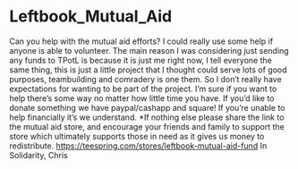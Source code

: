 # Leftbook_Mutual_Aid
Can you help with the mutual aid efforts?  I could really use some help if anyone is able to volunteer. The main reason I was considering just sending any funds to TPotL is because it is just me right now, I tell everyone the same thing, this is just a little project that I thought could serve lots of good purposes, teambuilding and comradery is one them. So I don’t really have expectations for wanting to be part of the project. I’m sure if you want to help there’s some way no matter how little time you have. If you’d like to donate something we have paypal/cashapp and square! If you’re unable to help financially it’s we understand. *If nothing else please share the link to the mutual aid store, and encourage your friends and family to support the store which ultimately supports those in need as it gives us money to redistribute.  https://teespring.com/stores/leftbook-mutual-aid-fund In Solidarity, Chris
